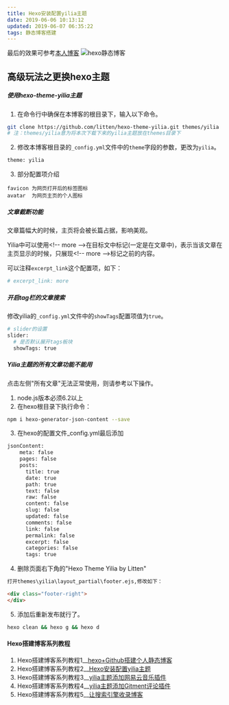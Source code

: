```yaml
---
title: Hexo安装配置yilia主题
date: 2019-06-06 10:13:12
updated: 2019-06-07 06:35:22
tags: 静态博客搭建
---
```

最后的效果可参考[本人博客](https://climbsnail.github.io)
![hexo静态博客](https://gitee.com/ClimbSnailQ/Project_Image/raw/master/Note/blog.jpg)

## 高级玩法之更换hexo主题
##### 使用hexo-theme-yilia主题
1. 在命令行中确保在本博客的根目录下，输入以下命令。
```bash
git clone https://github.com/litten/hexo-theme-yilia.git themes/yilia
# 注：themes/yilia意为将本次下载下来的yilia主题放在themes目录下
```
2. 修改本博客根目录的`_config.yml`文件中的`theme`字段的参数，更改为`yilia`。
```bash
theme: yilia
```
3. 部分配置项介绍
```
favicon 为网页打开后的标签图标
avatar  为网页主页的个人图标
```

<!-- more -->

##### 文章截断功能
文章篇幅大的时候，主页将会被长篇占据，影响美观。

Yilia中可以使用\<!-- more -->在目标文中标记(一定是在文章中)，表示当该文章在主页显示的时候，只展现\<!-- more -->标记之前的内容。

可以注释`excerpt_link`这个配置项，如下：
```bash
# excerpt_link: more
```
##### 开启tag栏的文章搜索
修改yilia的`_config.yml`文件中的`showTags`配置项值为`true`。
```bash
# slider的设置
slider:
  # 是否默认展开tags板块
  showTags: true
```

##### Yilia主题的所有文章功能不能用
点击左侧"所有文章"无法正常使用，则请参考以下操作。
1. node.js版本必须6.2以上 
2. 在hexo根目录下执行命令：
```bash
npm i hexo-generator-json-content --save
```
3. 在hexo的配置文件_config.yml最后添加
```bash
jsonContent:
    meta: false
    pages: false
    posts:
      title: true
      date: true
      path: true
      text: false
      raw: false
      content: false
      slug: false
      updated: false
      comments: false
      link: false
      permalink: false
      excerpt: false
      categories: false
      tags: true
```

4. 删除页面右下角的"Hexo Theme Yilia by Litten"
```html
打开themes\yilia\layout_partial\footer.ejs,修改如下：

<div class="footer-right">
</div>
```

5. 添加后重新发布就行了。
```bash
hexo clean && hexo g && hexo d
```

#### Hexo搭建博客系列教程
1. Hexo搭建博客系列教程1__[hexo+Github搭建个人静态博客](../hexo+Github搭建个人静态博客)
2. Hexo搭建博客系列教程2__[Hexo安装配置yilia主题](../Hexo安装配置yilia主题)
3. Hexo搭建博客系列教程3__[yilia主题添加网易云音乐插件](../yilia主题添加网易云音乐插件)
4. Hexo搭建博客系列教程4__[yilia主题添加Gitment评论插件](../yilia主题添加Gitment评论插件题)
5. Hexo搭建博客系列教程5__[让搜索引擎收录博客](../让搜索引擎收录博客)
